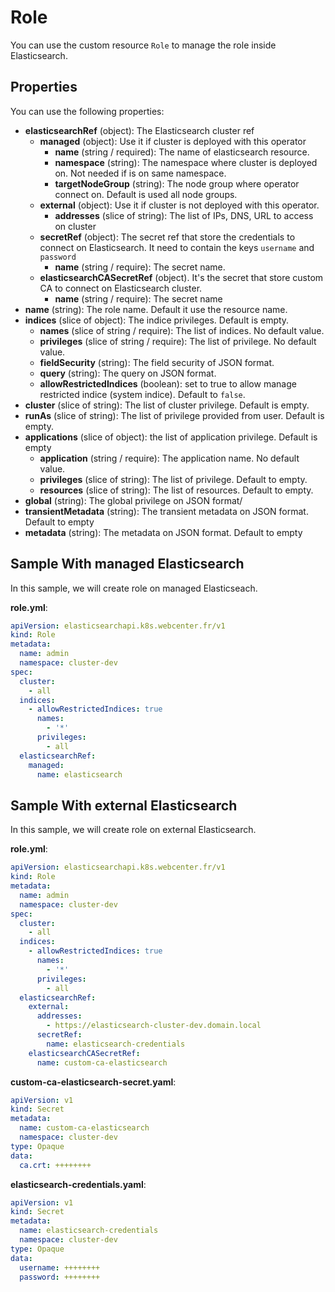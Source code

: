 # Role

You can use the custom resource `Role` to manage the role inside Elasticsearch.

## Properties

You can use the following properties:
- **elasticsearchRef** (object): The Elasticsearch cluster ref
  - **managed** (object): Use it if cluster is deployed with this operator
    - **name** (string / required): The name of elasticsearch resource.
    - **namespace** (string): The namespace where cluster is deployed on. Not needed if is on same namespace.
    - **targetNodeGroup** (string): The node group where operator connect on. Default is used all node groups.
  - **external** (object): Use it if cluster is not deployed with this operator.
    - **addresses** (slice of string): The list of IPs, DNS, URL to access on cluster
  - **secretRef** (object): The secret ref that store the credentials to connect on Elasticsearch. It need to contain the keys `username` and `password`
    - **name** (string / require): The secret name.
  - **elasticsearchCASecretRef** (object). It's the secret that store custom CA to connect on Elasticsearch cluster.
    - **name** (string / require): The secret name
- **name** (string): The role name. Default it use the resource name.
- **indices** (slice of object): The indice privileges. Default is empty.
  - **names** (slice of string / require): The list of indices. No default value.
  - **privileges** (slice of string / require): The list of privilege. No default value.
  - **fieldSecurity** (string): The field security of JSON format.
  - **query** (string): The query on JSON format.
  - **allowRestrictedIndices** (boolean): set to true to allow manage restricted indice (system indice). Default to `false`.
- **cluster** (slice of string): The list of cluster privilege. Default is empty.
- **runAs** (slice of string): The list of privilege provided from user. Default is empty.
- **applications** (slice of object): the list of application privilege. Default is empty
  - **application** (string / require): The application name. No default value.
  - **privileges** (slice of string): The list of privilege. Default to empty.
  - **resources** (slice of string): The list of resources. Default to empty.
- **global** (string): The global privilege on JSON format/
- **transientMetadata** (string): The transient metadata on JSON format. Default to empty
- **metadata** (string): The metadata on JSON format. Default to empty

## Sample With managed Elasticsearch

In this sample, we will create role on managed Elasticseach.

**role.yml**:
```yaml
apiVersion: elasticsearchapi.k8s.webcenter.fr/v1
kind: Role
metadata:
  name: admin
  namespace: cluster-dev
spec:
  cluster:
    - all
  indices:
    - allowRestrictedIndices: true
      names:
        - '*'
      privileges:
        - all
  elasticsearchRef:
    managed:
      name: elasticsearch
```

## Sample With external Elasticsearch

In this sample, we will create role on external Elasticsearch.

**role.yml**:
```yaml
apiVersion: elasticsearchapi.k8s.webcenter.fr/v1
kind: Role
metadata:
  name: admin
  namespace: cluster-dev
spec:
  cluster:
    - all
  indices:
    - allowRestrictedIndices: true
      names:
        - '*'
      privileges:
        - all
  elasticsearchRef:
    external:
      addresses:
        - https://elasticsearch-cluster-dev.domain.local
      secretRef:
        name: elasticsearch-credentials
    elasticsearchCASecretRef:
      name: custom-ca-elasticsearch
```

**custom-ca-elasticsearch-secret.yaml**:
```yaml
apiVersion: v1
kind: Secret
metadata:
  name: custom-ca-elasticsearch
  namespace: cluster-dev
type: Opaque
data:
  ca.crt: ++++++++
```

**elasticsearch-credentials.yaml**:
```yaml
apiVersion: v1
kind: Secret
metadata:
  name: elasticsearch-credentials
  namespace: cluster-dev
type: Opaque
data:
  username: ++++++++
  password: ++++++++
```